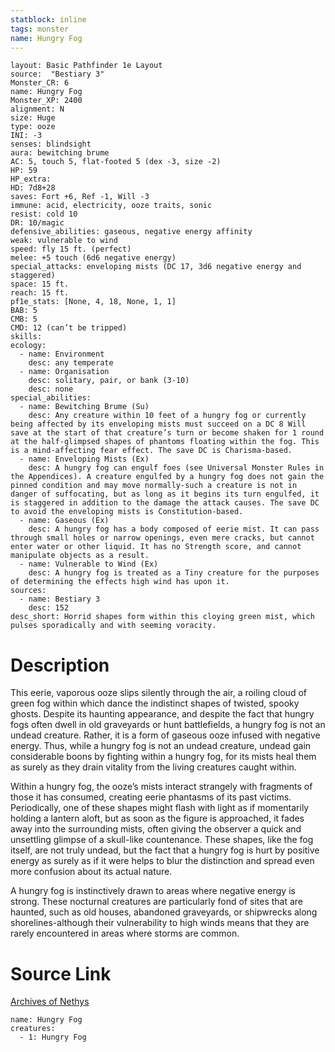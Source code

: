 ```yaml
---
statblock: inline
tags: monster
name: Hungry Fog
---
```

```statblock
layout: Basic Pathfinder 1e Layout
source:  "Bestiary 3"
Monster_CR: 6
name: Hungry Fog
Monster_XP: 2400
alignment: N
size: Huge
type: ooze
INI: -3
senses: blindsight
aura: bewitching brume
AC: 5, touch 5, flat-footed 5 (dex -3, size -2)
HP: 59
HP_extra: 
HD: 7d8+28
saves: Fort +6, Ref -1, Will -3
immune: acid, electricity, ooze traits, sonic
resist: cold 10
DR: 10/magic
defensive_abilities: gaseous, negative energy affinity
weak: vulnerable to wind
speed: fly 15 ft. (perfect)
melee: +5 touch (6d6 negative energy)
special_attacks: enveloping mists (DC 17, 3d6 negative energy and staggered)
space: 15 ft.
reach: 15 ft.
pf1e_stats: [None, 4, 18, None, 1, 1]
BAB: 5
CMB: 5
CMD: 12 (can’t be tripped)
skills: 
ecology:
  - name: Environment
    desc: any temperate
  - name: Organisation
    desc: solitary, pair, or bank (3-10)
    desc: none
special_abilities:
  - name: Bewitching Brume (Su)
    desc: Any creature within 10 feet of a hungry fog or currently being affected by its enveloping mists must succeed on a DC 8 Will save at the start of that creature’s turn or become shaken for 1 round at the half-glimpsed shapes of phantoms floating within the fog. This is a mind-affecting fear effect. The save DC is Charisma-based.
  - name: Enveloping Mists (Ex)
    desc: A hungry fog can engulf foes (see Universal Monster Rules in the Appendices). A creature engulfed by a hungry fog does not gain the pinned condition and may move normally-such a creature is not in danger of suffocating, but as long as it begins its turn engulfed, it is staggered in addition to the damage the attack causes. The save DC to avoid the enveloping mists is Constitution-based.
  - name: Gaseous (Ex)
    desc: A hungry fog has a body composed of eerie mist. It can pass through small holes or narrow openings, even mere cracks, but cannot enter water or other liquid. It has no Strength score, and cannot manipulate objects as a result.
  - name: Vulnerable to Wind (Ex)
    desc: A hungry fog is treated as a Tiny creature for the purposes of determining the effects high wind has upon it.
sources:
  - name: Bestiary 3
    desc: 152
desc_short: Horrid shapes form within this cloying green mist, which pulses sporadically and with seeming voracity.
```
# Description
This eerie, vaporous ooze slips silently through the air, a roiling cloud of green fog within which dance the indistinct shapes of twisted, spooky ghosts. Despite its haunting appearance, and despite the fact that hungry fogs often dwell in old graveyards or hunt battlefields, a hungry fog is not an undead creature. Rather, it is a form of gaseous ooze infused with negative energy. Thus, while a hungry fog is not an undead creature, undead gain considerable boons by fighting within a hungry fog, for its mists heal them as surely as they drain vitality from the living creatures caught within.

Within a hungry fog, the ooze’s mists interact strangely with fragments of those it has consumed, creating eerie phantasms of its past victims. Periodically, one of these shapes might flash with light as if momentarily holding a lantern aloft, but as soon as the figure is approached, it fades away into the surrounding mists, often giving the observer a quick and unsettling glimpse of a skull-like countenance. These shapes, like the fog itself, are not truly undead, but the fact that a hungry fog is hurt by positive energy as surely as if it were helps to blur the distinction and spread even more confusion about its actual nature.

A hungry fog is instinctively drawn to areas where negative energy is strong. These nocturnal creatures are particularly fond of sites that are haunted, such as old houses, abandoned graveyards, or shipwrecks along shorelines-although their vulnerability to high winds means that they are rarely encountered in areas where storms are common.
# Source Link
[Archives of Nethys](https://aonprd.com/MonsterDisplay.aspx?ItemName=Hungry%20Fog)
```encounter-table
name: Hungry Fog
creatures:
  - 1: Hungry Fog
```

